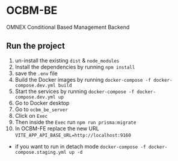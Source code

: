 # OCBM-BE

OMNEX Conditional Based Management Backend

## Run the project

1. un-install the existing `dist` & `node_modules`
2. Install the dependencies by running `npm install`
3. save the `.env` file
4. Build the Docker images by running `docker-compose -f docker-compose.dev.yml build`
5. Start the services by running `docker-compose -f docker-compose.dev.yml up`
6. Go to Docker desktop
7. Go to `ocbm_be_server`
8. Click on `Exec`
9. Then inside the `Exec` run `npm run prisma:migrate`
10. In OCBM-FE replace the new URL `VITE_APP_API_BASE_URL=http://localhost:9160`

- if you want to run in detach mode `docker-compose -f docker-compose.staging.yml up -d`
